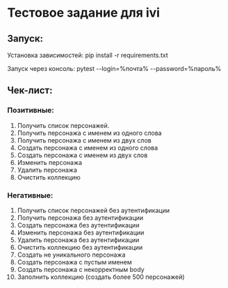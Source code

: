 # Тестовое задание для ivi
## Запуск:
Установка зависимостей: pip install -r requirements.txt

Запуск через консоль: pytest --login=%почта% --password=%пароль%

## Чек-лист:
### Позитивные:
1. Получить список персонажей.
2. Получить персонажа с именем из одного слова
3. Получить персонажа с именем из двух слов
4. Создать персонажа с именем из одного слова
5. Создать персонажа с именем из двух слов
6. Изменить персонажа
7. Удалить персонажа
8. Очистить коллекцию 

### Негативные:
1. Получить список персонажей без аутентификации
2. Получить персонажа без аутентификации
3. Создать персонажа без аутентификации
4. Изменить персонажа без аутентификации 
5. Удалить персонажа без аутентификации
6. Очистить коллекцию без аутентификации
7. Создать не уникального персонажа
8. Создать персонажа с пустым именем 
9. Создать персонажа с некорректным body
10. Заполнить коллекцию (создать более 500 персонажей)
